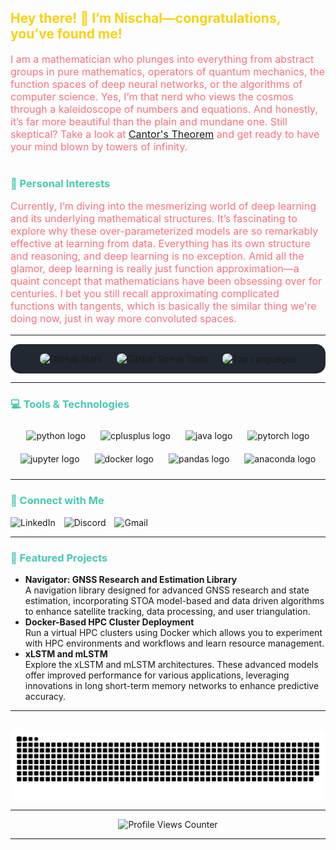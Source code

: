<!-- Profile Image Section: Display your profile image -->
<!-- Profile Image Section: Display your profile image -->
<div style="display: flex; align-items: center; margin-bottom: 20px;">
    <div>
        <!-- Header Section: Introduction -->
        <h2 style="color: #F8D210;">Hey there! 👋 I’m Nischal—congratulations, you’ve found me!</h2>
        <p style="font-size: 16px; color: #F67280;">
            I am a mathematician who plunges into everything from abstract groups in pure mathematics, operators of quantum mechanics, the function spaces of deep neural networks, or the algorithms of computer science. Yes, I’m that nerd who views the cosmos through a kaleidoscope of numbers and equations. And honestly, it’s far more beautiful than the plain and mundane one. Still skeptical? Take a look at <a href="https://en.wikipedia.org/wiki/Cantor%27s_theorem">Cantor's Theorem</a> and get ready to have your mind blown by towers of infinity.
        </p>
    </div>
</div>

<!-- Personal Interests Section -->
<h3 align="left" style="color: #48C9B0;">🎯 Personal Interests</h3>
<p align="left" style="font-size: 16px; color: #F67280;">
Currently, I’m diving into the mesmerizing world of deep learning and its underlying mathematical structures. It’s fascinating to explore why these over-parameterized models are so remarkably effective at learning from data. Everything has its own structure and reasoning, and deep learning is no exception.  Amid all the glamor, deep learning is really just function approximation—a quaint concept that mathematicians have been obsessing over for centuries. I bet you still recall approximating complicated functions with tangents, which is basically the similar thing we're doing now, just in way more convoluted spaces.
</p>


<!-- Divider -->
---

<!-- GitHub Stats Section: Display GitHub statistics, streaks, and top languages -->
<div align="center" style="background-color: #222831; border-radius: 15px; padding: 15px;">
  <img src="https://github-readme-stats.vercel.app/api?username=NISCHALPI&hide_title=false&hide_rank=false&show_icons=true&include_all_commits=true&count_private=true&disable_animations=false&theme=radical&locale=en&hide_border=false" height="170" alt="GitHub Stats" style="border-radius: 8px;"/>
  <img src="https://streak-stats.demolab.com?user=NISCHALPI&locale=en&mode=daily&theme=radical&hide_border=false&border_radius=8" height="170" alt="GitHub Streak Stats" style="margin-left: 20px; border-radius: 8px;" />
  <img src="https://github-readme-stats.vercel.app/api/top-langs?username=NISCHALPI&locale=en&hide_title=false&layout=compact&card_width=320&langs_count=5&theme=radical&hide_border=false" height="170" alt="Top Languages" style="margin-left: 20px; border-radius: 8px;" />
</div>

<!-- Divider -->
---

<!-- Tools & Technologies Section: Highlight the tools and technologies you use -->
<h3 align="left" style="color: #48C9B0;">💻 Tools & Technologies</h3>

<div align="center">
  <img src="https://cdn.jsdelivr.net/gh/devicons/devicon/icons/python/python-original.svg" height="40" alt="python logo" style="margin: 10px;"/>
  <img src="https://cdn.jsdelivr.net/gh/devicons/devicon/icons/cplusplus/cplusplus-original.svg" height="40" alt="cplusplus logo" style="margin: 10px;" />
  <img src="https://cdn.jsdelivr.net/gh/devicons/devicon/icons/java/java-original.svg" height="40" alt="java logo" style="margin: 10px;" />
  <img src="https://cdn.jsdelivr.net/gh/devicons/devicon/icons/pytorch/pytorch-original.svg" height="40" alt="pytorch logo" style="margin: 10px;" />
  <img src="https://cdn.jsdelivr.net/gh/devicons/devicon/icons/jupyter/jupyter-original.svg" height="40" alt="jupyter logo" style="margin: 10px;" />
  <img src="https://cdn.jsdelivr.net/gh/devicons/devicon/icons/docker/docker-original.svg" height="40" alt="docker logo" style="margin: 10px;" />
  <img src="https://cdn.jsdelivr.net/gh/devicons/devicon/icons/pandas/pandas-original.svg" height="40" alt="pandas logo" style="margin: 10px;" />
  <img src="https://cdn.jsdelivr.net/gh/devicons/devicon/icons/anaconda/anaconda-original.svg" height="40" alt="anaconda logo" style="margin: 10px;" />
</div>

<!-- Divider -->
---

<!-- Connect Section: Links to social media platforms -->
<h3 align="left" style="color: #48C9B0;">🔗 Connect with Me</h3>

<div align="left">
  <a href="https://www.linkedin.com/in/nischalx/" target="_blank" style="text-decoration: none;">
    <img src="https://img.shields.io/static/v1?message=LinkedIn&logo=linkedin&label=&color=0077B5&logoColor=white&labelColor=&style=for-the-badge" height="35" alt="LinkedIn" style="margin-right: 10px;" />
  </a>
  <a href="https://discordapp.com/users/arthurx3111" target="_blank" style="text-decoration: none;">
    <img src="https://img.shields.io/static/v1?message=Discord&logo=discord&label=&color=7289DA&logoColor=white&labelColor=&style=for-the-badge" height="35" alt="Discord" style="margin-right: 10px;" />
  </a>
  <a href="mailto:nischalbhattaraipi@gmail.com" target="_blank" style="text-decoration: none;">
    <img src="https://img.shields.io/static/v1?message=Gmail&logo=gmail&label=&color=D14836&logoColor=white&labelColor=&style=for-the-badge" height="35" alt="Gmail" style="margin-right: 10px;" />
  </a>
</div>

<!-- Divider -->
---
<!-- Featured Projects Section: Highlight your key projects -->
<h3 align="left" style="color: #48C9B0;">🌟 Featured Projects</h3>

<ul>
  <li><b>Navigator: GNSS Research and Estimation Library</b><br>A navigation library designed for advanced GNSS research and state estimation, incorporating STOA model-based and data driven algorithms to enhance satellite tracking, data processing, and user triangulation.</li>
  
  <li><b>Docker-Based HPC Cluster Deployment</b><br>Run a virtual HPC clusters using Docker which allows you to experiment with HPC environments and workflows and learn resource management.</li>
  
  <li><b>xLSTM and mLSTM</b><br>Explore the xLSTM and mLSTM architectures. These advanced models offer improved performance for various applications, leveraging innovations in long short-term memory networks to enhance predictive accuracy.</li>
</ul>


<!-- Divider -->
---

<!-- Snake Animation Section: Fun animation of a snake eating your GitHub contributions -->
<br clear="both">
<img src="https://raw.githubusercontent.com/NISCHALPI/NISCHALPI/output/snake.svg" alt="Snake animation" />

<!-- Divider -->
---

<!-- Profile Counter Section: Display your profile view count -->
<div align="center">
  <img src="https://profile-counter.glitch.me/NISCHALPI/count.svg?" alt="Profile Views Counter" />
</div>

<!-- Divider -->
---
